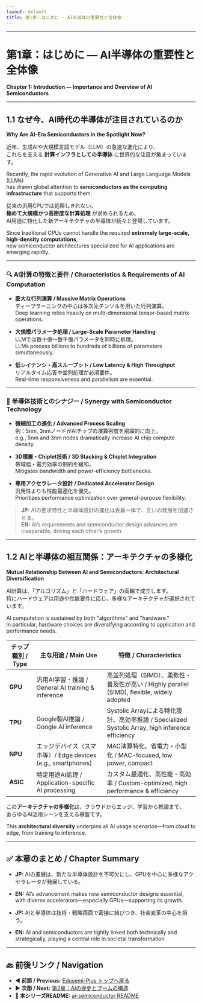```yaml
---
layout: default
title: 第1章：はじめに — AI半導体の重要性と全体像
---
```


---

# 第1章：はじめに — AI半導体の重要性と全体像  
**Chapter 1: Introduction — Importance and Overview of AI Semiconductors**

---

## 1.1 なぜ今、AI時代の半導体が注目されているのか  
**Why Are AI-Era Semiconductors in the Spotlight Now?**

近年、生成AIや大規模言語モデル（LLM）の急速な進化により、  
これらを支える **計算インフラとしての半導体** に世界的な注目が集まっています。

Recently, the rapid evolution of Generative AI and Large Language Models (LLMs)  
has drawn global attention to **semiconductors as the computing infrastructure** that supports them.

従来の汎用CPUでは処理しきれない、  
**極めて大規模かつ高密度な計算処理** が求められるため、  
AI用途に特化した新アーキテクチャの半導体が続々と登場しています。

Since traditional CPUs cannot handle the required **extremely large-scale, high-density computations**,  
new semiconductor architectures specialized for AI applications are emerging rapidly.

---

### 🔍 AI計算の特徴と要件 / Characteristics & Requirements of AI Computation

- **膨大な行列演算 / Massive Matrix Operations**  
  ディープラーニングの中心は多次元テンソルを用いた行列演算。  
  Deep learning relies heavily on multi-dimensional tensor-based matrix operations.

- **大規模パラメータ処理 / Large-Scale Parameter Handling**  
  LLMでは数十億〜数千億パラメータを同時に処理。  
  LLMs process billions to hundreds of billions of parameters simultaneously.

- **低レイテンシ・高スループット / Low Latency & High Throughput**  
  リアルタイム応答や並列処理が必須要件。  
  Real-time responsiveness and parallelism are essential.

---

### 🧩 半導体技術とのシナジー / Synergy with Semiconductor Technology

- **微細加工の進化 / Advanced Process Scaling**  
  例：5nm, 3nmノードがAIチップの演算密度を飛躍的に向上。  
  e.g., 5nm and 3nm nodes dramatically increase AI chip compute density.

- **3D積層・Chiplet技術 / 3D Stacking & Chiplet Integration**  
  帯域幅・電力効率の制約を緩和。  
  Mitigates bandwidth and power-efficiency bottlenecks.

- **専用アクセラレータ設計 / Dedicated Accelerator Design**  
  汎用性よりも性能最適化を優先。  
  Prioritizes performance optimization over general-purpose flexibility.

> **JP:** AIの要求特性と半導体設計の進化は表裏一体で、互いの発展を加速させる。  
> **EN:** AI’s requirements and semiconductor design advances are inseparable, driving each other’s growth.

---

## 1.2 AIと半導体の相互関係：アーキテクチャの多様化  
**Mutual Relationship Between AI and Semiconductors: Architectural Diversification**

AI計算は、「アルゴリズム」と「ハードウェア」の両輪で成立します。  
特にハードウェアは用途や性能要件に応じ、多様なアーキテクチャが選択されています。

AI computation is sustained by both "algorithms" and "hardware."  
In particular, hardware choices are diversifying according to application and performance needs.

| チップ種別 / Type | 主な用途 / Main Use | 特徴 / Characteristics |
|------------------|--------------------|------------------------|
| **GPU** | 汎用AI学習・推論 / General AI training & inference | 高並列処理（SIMD）、柔軟性・普及性が高い / Highly parallel (SIMD), flexible, widely adopted |
| **TPU** | Google製AI推論 / Google AI inference | Systolic Arrayによる特化設計、高効率推論 / Specialized Systolic Array, high inference efficiency |
| **NPU** | エッジデバイス（スマホ等）/ Edge devices (e.g., smartphones) | MAC演算特化、省電力・小型化 / MAC-focused, low power, compact |
| **ASIC** | 特定用途AI処理 / Application-specific AI processing | カスタム最適化、高性能・高効率 / Custom-optimized, high performance & efficiency |

この**アーキテクチャの多様化**は、クラウドからエッジ、学習から推論まで、  
あらゆるAI活用シーンを支える基盤です。

This **architectural diversity** underpins all AI usage scenarios—from cloud to edge, from training to inference.

---

## ✅ 本章のまとめ / Chapter Summary

- **JP:** AIの進展は、新たな半導体設計を不可欠にし、GPUを中心に多様なアクセラレータが発展している。  
- **EN:** AI’s advancement makes new semiconductor designs essential, with diverse accelerators—especially GPUs—supporting its growth.  

- **JP:** AIと半導体は技術・戦略両面で密接に結びつき、社会変革の中心を担う。  
- **EN:** AI and semiconductors are tightly linked both technically and strategically, playing a central role in societal transformation.

---

## 🔙 前後リンク / Navigation

- **◀ 前節 / Previous:** [Edusemi-Plus トップへ戻る](../README.md)  
- **▶ 次節 / Next:** [第2章：AIの歴史とブームの構造](02_history_trend.md)  
- **📄 本シリーズREADME:** [ai-semiconductor README](../README.md)
